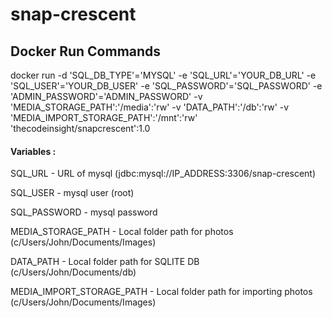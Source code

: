 # snap-crescent

## Docker Run Commands

docker run -d 'SQL_DB_TYPE'='MYSQL' -e 'SQL_URL'='YOUR_DB_URL' -e 'SQL_USER'='YOUR_DB_USER' -e 'SQL_PASSWORD'='SQL_PASSWORD' -e 'ADMIN_PASSWORD'='ADMIN_PASSWORD' -v 'MEDIA_STORAGE_PATH':'/media':'rw' -v 'DATA_PATH':'/db':'rw' -v 'MEDIA_IMPORT_STORAGE_PATH':'/mnt':'rw' 'thecodeinsight/snapcrescent':1.0

#### Variables :
SQL_URL - URL of mysql (jdbc:mysql://IP_ADDRESS:3306/snap-crescent)

SQL_USER - mysql user (root)

SQL_PASSWORD - mysql password

MEDIA_STORAGE_PATH - Local folder path for photos (c/Users/John/Documents/Images)

DATA_PATH - Local folder path for SQLITE DB (c/Users/John/Documents/db)

MEDIA_IMPORT_STORAGE_PATH - Local folder path for importing photos (c/Users/John/Documents/Images)
